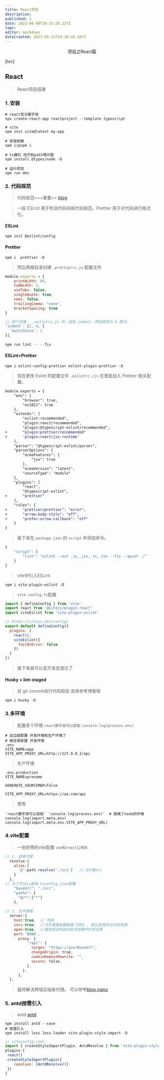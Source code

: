 ```yaml
---
title: React项目
description: 
published: 1
date: 2023-06-09T10:15:28.237Z
tags: 
editor: markdown
dateCreated: 2023-05-22T10:38:49.587Z
---
```


<center>项目之React篇</center>





[toc]







## React

> React项目搭建



### 1. 安装

```shell
# react官方脚手架
npx create-react-app reactproject --template typescript

# vite
npm init vite@latest my-app
```

```shell
# 安装依赖
npm i/pnpm i

# ts爆红 找不到path等问题
npm install @types/node -D

# 运行项目
npm run dev 
```



### 2. 代码规范

> 代码规范===重要== [blog](https://juejin.cn/post/7123612981895626760)

> 一般 ESLint 用于检测代码风格代码规范，Prettier 用于对代码进行格式化。

#### ESLint

```shell
npm init @eslint/config
```

#### Prettier

```shell
npm i  prettier -D
```

> 然后再根目录创建 `.prettierrc.js` 配置文件

```js
module.exports = {
    printWidth: 80,
    tabWidth: 2,
    useTabs: false,
    singleQuote: true,
    semi: false,
    trailingComma: "none",
    bracketSpacing: true
}

// 四个空格   .eslintrc.js 中，找到 indent，然后修改为 4 即可。
'indent': [2, 4, {
  'SwitchCase': 1
}],
    
npm run lint -- --fix
```

#### ESLint+Prettier

```shell
npm i eslint-config-prettier eslint-plugin-prettier -D
```

> 现在更改 Eslint 的配置文件 `.eslintrc.cjs` 在里面加入 Prettier 相关配置。

```diff
module.exports = {
    "env": {
        "browser": true,
        "es2021": true
    },
    "extends": [
        "eslint:recommended",
        "plugin:react/recommended",
        "plugin:@typescript-eslint/recommended",
+       "plugin:prettier/recommended"
+       'plugin:react/jsx-runtime'
    ],
    "parser": "@typescript-eslint/parser",
    "parserOptions": {
        "ecmaFeatures": {
            "jsx": true
        },
        "ecmaVersion": "latest",
        "sourceType": "module"
    },
    "plugins": [
        "react",
        "@typescript-eslint",
+       "prettier"
    ],
    "rules": {
+       "prettier/prettier": "error",
+       "arrow-body-style": "off",
+       "prefer-arrow-callback": "off"
    }
}
```

> 接下来在 `package.json` 的 `script` 中添加命令。

```js
{
    "script": {
        "lint": "eslint --ext .js,.jsx,.ts,.tsx --fix --quiet ./"
    }
}
```

> vite中引入ESLint

```shell
npm i vite-plugin-eslint -D
```

> `vite.config.ts`配置

```js
import { defineConfig } from 'vite'
import react from '@vitejs/plugin-react'
import viteEslint from 'vite-plugin-eslint'

// https://vitejs.dev/config/
export default defineConfig({
  plugins: [
    react(),
    viteEslint({
      failOnError: false
    })
  ]
})
```

> 接下来就可以变开发变提示了



#### Husky + lint-staged

> 对 git commit进行代码校验  具体参考博客呀

```shell
npm i husky -D
```





### 3.多环境

> 配置多个环境  `react脚手架可以获取` `console.log(process.env)`

```shell
# 这边就配置 开发环境和生产环境了
# 根目录新建 开发环境 
.env 
VITE_NAME=app
VITE_APP_PROXY_URL=http://127.0.0.1/api
```

> 生产环境

```shell
.env.production
VITE_NAME=proname

GENERATE_SOURCEMAP=false

VITE_APP_PROXY_URL=https://aa.com/api
```

> 使用

```shell
`react脚手架可以获取` `console.log(process.env)`  # 脱离了node的环境
console.log(import.meta.env)
console.log(import.meta.env.VITE_APP_PROXY_URL)
```





### 4.vite配置

> 一些好用的vite配置  `vue和react公用的`

```js
// 1. 目录代替
  resolve:{
    alias:{
      '@':path.resolve('./src')   // @代替src
    }
  },
// 为了不让ts报错 tsconfig.json配置
    "baseUrl": "./src",
    "paths": {
      "@/*":["*"]
    },
      
// 2. 允许跨域
  server:{
    host:true,  // 内网
    cors:true,  //为开发服务器配置 CORS , 默认启用并允许任何源
    open:true,  //服务启动时自动在浏览器中打开应用
    port:'8888',
      proxy: {
          "/api": {
            target: "https://yourBaseUrl",
            changeOrigin: true,
            cookieDomainRewrite: "",
            secure: false,
          },
        },
      },
  },
```

> 最终解决跨域后端来代理。 可以参考[blog ](https://blog.csdn.net/qq_37656005/article/details/129056780) [nginx](https://blog.csdn.net/xiao_bai_9527/article/details/120022750)





### 5. antd按需引入

> antd [antd](https://ant.design/)

```shell
npm install antd --save
# 按需引入
npm install less less-loader vite-plugin-style-import -D
```

```js
// viteconfig.json
import { createStyleImportPlugin, AntdResolve } from 'vite-plugin-style-import'
plugins:[
 react()
 createStyleImportPlugin({
    resolves: [AntdResolve()]
 })
]
```

